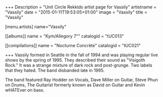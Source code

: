 +++
Description = "Unit Circle Rekkids artist page for Vassily"
artistname = "Vassily"
date = "2015-01-11T19:53:05+01:00"
image = "Vassily"
title = "Vassily"

[menu.artists]
	name="Vassily"

[[albums]]
	name = "Kym/Allegory 7\""
	catalogid = "tUC013"

[[compilations]]
	name = "Nocturne Concrète"
	catalogid = "tUC021"

+++
Vassily formed in Seattle in the fall of 1994 and was playing regular live shows by the spring of 1995. They described their sound as "Visigoth Rock." It was a strange mixture of dark rock and post-grunge. Two labels that they hated. The band disbanded late in 1995.

The band featured Ray Hodder on Vocals, Dave Miller on Guitar, Steve Phun on Drums, The Guitarist formerly known as David on Guitar and Kevin wHATEver on bass.